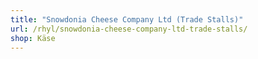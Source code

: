 ```yaml
---
title: "Snowdonia Cheese Company Ltd (Trade Stalls)"
url: /rhyl/snowdonia-cheese-company-ltd-trade-stalls/
shop: Käse
---
```


